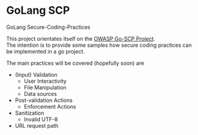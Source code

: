# GoLang SCP
GoLang Secure-Coding-Practices

This project orientates itself on the [OWASP Go-SCP Project](https://github.com/OWASP/Go-SCP).  
The intention is to provide some samples how secure coding practices can be implemented in a go project.

The main practices will be covered (hopefully soon) are

* (Input) Validation
  * User Interactivity
  * File Manipulation
  * Data sources
* Post-validation Actions
  * Enforcement Actions
* Sanitization
  * Invalid UTF-8
* URL request path


